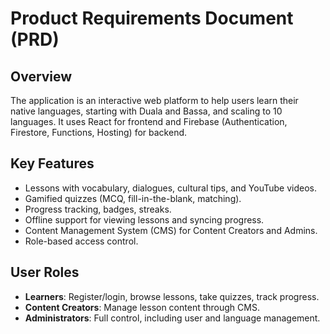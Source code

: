 # Product Requirements Document (PRD)

## Overview
The application is an interactive web platform to help users learn their native languages, starting with Duala and Bassa, and scaling to 10 languages. It uses React for frontend and Firebase (Authentication, Firestore, Functions, Hosting) for backend.

## Key Features
- Lessons with vocabulary, dialogues, cultural tips, and YouTube videos.
- Gamified quizzes (MCQ, fill-in-the-blank, matching).
- Progress tracking, badges, streaks.
- Offline support for viewing lessons and syncing progress.
- Content Management System (CMS) for Content Creators and Admins.
- Role-based access control.

## User Roles
- **Learners**: Register/login, browse lessons, take quizzes, track progress.
- **Content Creators**: Manage lesson content through CMS.
- **Administrators**: Full control, including user and language management.
